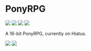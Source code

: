 # PonyRPG
[![](https://img.shields.io/github/commit-activity/y/Rexhunter99/PonyRPG.svg)](https://github.com/Rexhunter99/PonyRPG) [![](https://img.shields.io/github/last-commit/Rexhunter99/PonyRPG.svg)](https://github.com/Rexhunter99/PonyRPG) [![](https://img.shields.io/maintenance/yes/2018.svg)](https://github.com/Rexhunter99/PonyRPG) [![](https://img.shields.io/github/license/Rexhunter99/PonyRPG.svg)](https://github.com/Rexhunter99/PonyRPG)

A 16-bit PonyRPG, currently on Hiatus.


[![](https://img.shields.io/github/languages/count/Rexhunter99/PonyRPG.svg)](https://github.com/Rexhunter99/PonyRPG) [![](https://img.shields.io/github/languages/top/Rexhunter99/PonyRPG.svg)](https://github.com/Rexhunter99/PonyRPG)
